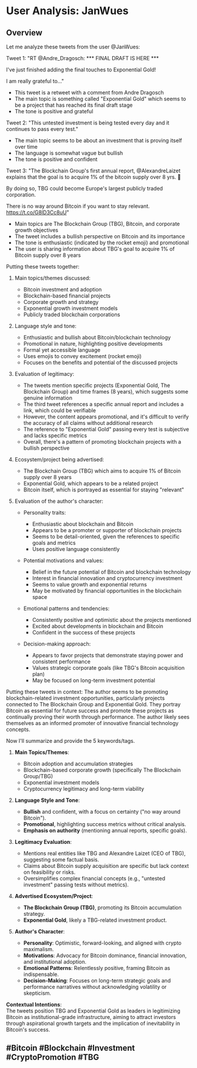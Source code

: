 # User Analysis: JanWues

## Overview

<think>
Let me analyze these tweets from the user @JanWues:

Tweet 1:
"RT @Andre_Dragosch: *** FINAL DRAFT IS HERE ***

I've just finished adding the final touches to Exponential Gold!

I am really grateful to…"
- This tweet is a retweet with a comment from Andre Dragosch
- The main topic is something called "Exponential Gold" which seems to be a project that has reached its final draft stage
- The tone is positive and grateful

Tweet 2:
"This untested investment is being tested every day and it continues to pass every test."
- The main topic seems to be about an investment that is proving itself over time
- The language is somewhat vague but bullish
- The tone is positive and confident

Tweet 3:
"The Blockchain Group's first annual report, @AlexandreLaizet explains that the goal is to acquire 1% of the bitcoin supply over 8 yrs. 🚀

By doing so, TBG could become Europe's largest publicly traded corporation.

There is no way around Bitcoin if you want to stay relevant. https://t.co/G8lD3Cc8uU"
- Main topics are The Blockchain Group (TBG), Bitcoin, and corporate growth objectives
- The tweet includes a bullish perspective on Bitcoin and its importance
- The tone is enthusiastic (indicated by the rocket emoji) and promotional
- The user is sharing information about TBG's goal to acquire 1% of Bitcoin supply over 8 years

Putting these tweets together:

1. Main topics/themes discussed:
   - Bitcoin investment and adoption
   - Blockchain-based financial projects
   - Corporate growth and strategy
   - Exponential growth investment models
   - Publicly traded blockchain corporations

2. Language style and tone:
   - Enthusiastic and bullish about Bitcoin/blockchain technology
   - Promotional in nature, highlighting positive developments
   - Formal yet accessible language
   - Uses emojis to convey excitement (rocket emoji)
   - Focuses on the benefits and potential of the discussed projects

3. Evaluation of legitimacy:
   - The tweets mention specific projects (Exponential Gold, The Blockchain Group) and time frames (8 years), which suggests some genuine information
   - The third tweet references a specific annual report and includes a link, which could be verifiable
   - However, the content appears promotional, and it's difficult to verify the accuracy of all claims without additional research
   - The reference to "Exponential Gold" passing every test is subjective and lacks specific metrics
   - Overall, there's a pattern of promoting blockchain projects with a bullish perspective

4. Ecosystem/project being advertised:
   - The Blockchain Group (TBG) which aims to acquire 1% of Bitcoin supply over 8 years
   - Exponential Gold, which appears to be a related project
   - Bitcoin itself, which is portrayed as essential for staying "relevant"

5. Evaluation of the author's character:
   - Personality traits: 
     * Enthusiastic about blockchain and Bitcoin
     * Appears to be a promoter or supporter of blockchain projects
     * Seems to be detail-oriented, given the references to specific goals and metrics
     * Uses positive language consistently
   
   - Potential motivations and values:
     * Belief in the future potential of Bitcoin and blockchain technology
     * Interest in financial innovation and cryptocurrency investment
     * Seems to value growth and exponential returns
     * May be motivated by financial opportunities in the blockchain space

   - Emotional patterns and tendencies:
     * Consistently positive and optimistic about the projects mentioned
     * Excited about developments in blockchain and Bitcoin
     * Confident in the success of these projects

   - Decision-making approach:
     * Appears to favor projects that demonstrate staying power and consistent performance
     * Values strategic corporate goals (like TBG's Bitcoin acquisition plan)
     * May be focused on long-term investment potential

Putting these tweets in context: The author seems to be promoting blockchain-related investment opportunities, particularly projects connected to The Blockchain Group and Exponential Gold. They portray Bitcoin as essential for future success and promote these projects as continually proving their worth through performance. The author likely sees themselves as an informed promoter of innovative financial technology concepts.

Now I'll summarize and provide the 5 keywords/tags.
</think>

1. **Main Topics/Themes**:  
   - Bitcoin adoption and accumulation strategies  
   - Blockchain-based corporate growth (specifically The Blockchain Group/TBG)  
   - Exponential investment models  
   - Cryptocurrency legitimacy and long-term viability  

2. **Language Style and Tone**:  
   - **Bullish** and confident, with a focus on certainty ("no way around Bitcoin").  
   - **Promotional**, highlighting success metrics without critical analysis.  
   - **Emphasis on authority** (mentioning annual reports, specific goals).  

3. **Legitimacy Evaluation**:  
   - Mentions real entities like TBG and Alexandre Laizet (CEO of TBG), suggesting some factual basis.  
   - Claims about Bitcoin supply acquisition are specific but lack context on feasibility or risks.  
   - Oversimplifies complex financial concepts (e.g., "untested investment" passing tests without metrics).  

4. **Advertised Ecosystem/Project**:  
   - **The Blockchain Group (TBG)**, promoting its Bitcoin accumulation strategy.  
   - **Exponential Gold**, likely a TBG-related investment product.  

5. **Author's Character**:  
   - **Personality**: Optimistic, forward-looking, and aligned with crypto maximalism.  
   - **Motivations**: Advocacy for Bitcoin dominance, financial innovation, and institutional adoption.  
   - **Emotional Patterns**: Relentlessly positive, framing Bitcoin as indispensable.  
   - **Decision-Making**: Focuses on long-term strategic goals and performance narratives without acknowledging volatility or skepticism.  

**Contextual Intentions**:  
The tweets position TBG and Exponential Gold as leaders in legitimizing Bitcoin as institutional-grade infrastructure, aiming to attract investors through aspirational growth targets and the implication of inevitability in Bitcoin's success.  

#Bitcoin #Blockchain #Investment #CryptoPromotion #TBG
---
